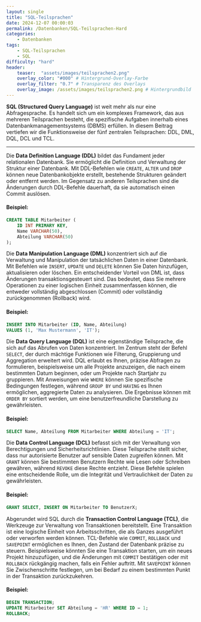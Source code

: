 ```yaml
---
layout: single
title: "SQL-Teilsprachen"
date: 2024-12-07 00:00:03
permalink: /Datenbanken/SQL-Teilsprachen-Hard
categories:
    - Datenbanken
tags:
    - SQL-Teilsprachen
    - SQL
difficulty: "hard"
header:
    teaser:  "assets/images/teilsprachen2.png"
    overlay_color: "#000" # Hintergrund-Overlay-Farbe
    overlay_filter: "0.7" # Transparenz des Overlays
    overlay_image: /assets/images/teilsprachen2.png # Hintergrundbild
---
```



**SQL (Structured Query Language)** ist weit mehr als nur eine Abfragesprache. Es handelt sich um ein komplexes Framework, das aus mehreren Teilsprachen besteht, die spezifische Aufgaben innerhalb eines Datenbankmanagementsystems (DBMS) erfüllen. In diesem Beitrag vertiefen wir die Funktionsweise der fünf zentralen Teilsprachen: DDL, DML, DQL, DCL und TCL.

---

Die **Data Definition Language (DDL)** bildet das Fundament jeder relationalen Datenbank. Sie ermöglicht die Definition und Verwaltung der Struktur einer Datenbank. Mit DDL-Befehlen wie `CREATE`, `ALTER` und `DROP` können neue Datenbankobjekte erstellt, bestehende Strukturen geändert oder entfernt werden. Im Gegensatz zu anderen Teilsprachen sind die Änderungen durch DDL-Befehle dauerhaft, da sie automatisch einen Commit auslösen. 

#### Beispiel:
```sql
CREATE TABLE Mitarbeiter (
    ID INT PRIMARY KEY,
    Name VARCHAR(50),
    Abteilung VARCHAR(50)
);
```

Die **Data Manipulation Language (DML)** konzentriert sich auf die Verwaltung und Manipulation der tatsächlichen Daten in einer Datenbank. Mit Befehlen wie `INSERT`, `UPDATE` und `DELETE` können Sie Daten hinzufügen, aktualisieren oder löschen. Ein entscheidender Vorteil von DML ist, dass Änderungen transaktionsgesteuert sind. Das bedeutet, dass Sie mehrere Operationen zu einer logischen Einheit zusammenfassen können, die entweder vollständig abgeschlossen (Commit) oder vollständig zurückgenommen (Rollback) wird.

#### Beispiel:
```sql
INSERT INTO Mitarbeiter (ID, Name, Abteilung)
VALUES (1, 'Max Mustermann', 'IT');
```

Die **Data Query Language (DQL)** ist eine eigenständige Teilsprache, die sich auf das Abrufen von Daten konzentriert. Im Zentrum steht der Befehl `SELECT`, der durch mächtige Funktionen wie Filterung, Gruppierung und Aggregation erweitert wird. DQL erlaubt es Ihnen, präzise Abfragen zu formulieren, beispielsweise um alle Projekte anzuzeigen, die nach einem bestimmten Datum beginnen, oder um Projekte nach Startjahr zu gruppieren. Mit Anweisungen wie `WHERE` können Sie spezifische Bedingungen festlegen, während `GROUP BY` und `HAVING` es Ihnen ermöglichen, aggregierte Daten zu analysieren. Die Ergebnisse können mit `ORDER BY` sortiert werden, um eine benutzerfreundliche Darstellung zu gewährleisten.

#### Beispiel:
```sql
SELECT Name, Abteilung FROM Mitarbeiter WHERE Abteilung = 'IT';
```

Die **Data Control Language (DCL)** befasst sich mit der Verwaltung von Berechtigungen und Sicherheitsrichtlinien. Diese Teilsprache stellt sicher, dass nur autorisierte Benutzer auf sensible Daten zugreifen können. Mit `GRANT` können Sie bestimmten Benutzern Rechte wie Lesen oder Schreiben gewähren, während `REVOKE` diese Rechte entzieht. Diese Befehle spielen eine entscheidende Rolle, um die Integrität und Vertraulichkeit der Daten zu gewährleisten.

#### Beispiel:
```sql
GRANT SELECT, INSERT ON Mitarbeiter TO BenutzerX;
```

Abgerundet wird SQL durch die **Transaction Control Language (TCL)**, die Werkzeuge zur Verwaltung von Transaktionen bereitstellt. Eine Transaktion ist eine logische Einheit von Arbeitsschritten, die als Ganzes ausgeführt oder verworfen werden können. TCL-Befehle wie `COMMIT`, `ROLLBACK` und `SAVEPOINT` ermöglichen es Ihnen, den Zustand der Datenbank präzise zu steuern. Beispielsweise könnten Sie eine Transaktion starten, um ein neues Projekt hinzuzufügen, und die Änderungen mit `COMMIT` bestätigen oder mit `ROLLBACK` rückgängig machen, falls ein Fehler auftritt. Mit `SAVEPOINT` können Sie Zwischenschritte festlegen, um bei Bedarf zu einem bestimmten Punkt in der Transaktion zurückzukehren.

#### Beispiel:
```sql
BEGIN TRANSACTION;
UPDATE Mitarbeiter SET Abteilung = 'HR' WHERE ID = 1;
ROLLBACK;
```